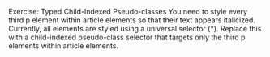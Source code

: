 Exercise: Typed Child-Indexed Pseudo-classes
You need to style every third p element within article elements so that their text appears italicized. Currently, all elements are styled using a universal selector (\*). Replace this with a child-indexed pseudo-class selector that targets only the third p elements within article elements.
